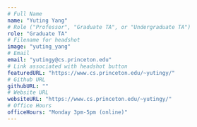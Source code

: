 ```yaml
---
# Full Name
name: "Yuting Yang"
# Role ("Professor", "Graduate TA", or "Undergraduate TA")
role: "Graduate TA"
# Filename for headshot
image: "yuting_yang"
# Email
email: "yutingy@cs.princeton.edu"
# Link associated with headshot button
featuredURL: "https://www.cs.princeton.edu/~yutingy/"
# Github URL
githubURL: ""
# Website URL
websiteURL: "https://www.cs.princeton.edu/~yutingy/"
# Office Hours
officeHours: "Monday 3pm-5pm (online)"
---
```

